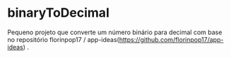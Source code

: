 # binaryToDecimal
Pequeno projeto que converte um número binário para decimal com base no repositório  florinpop17 / app-ideas(https://github.com/florinpop17/app-ideas) .
